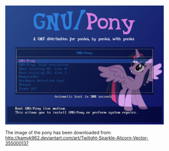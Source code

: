 ![Preview](https://github.com/GNU-Pony/artwork/blob/master/SYSLINUX/vesamenu/4:3/twilight+new-wings/preview.png)

The image of the pony has been downloaded from:
    http://kamyk962.deviantart.com/art/Twilight-Sparkle-Alicorn-Vector-355000137
